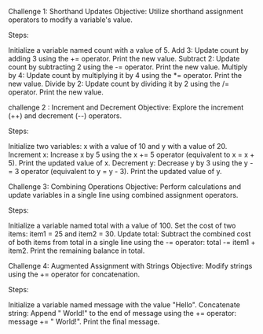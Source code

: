 Challenge 1: Shorthand Updates
Objective: Utilize shorthand assignment operators to modify a variable's value.

Steps:

Initialize a variable named count with a value of 5.
Add 3: Update count by adding 3 using the += operator. Print the new value.
Subtract 2: Update count by subtracting 2 using the -= operator. Print the new value.
Multiply by 4: Update count by multiplying it by 4 using the *= operator. Print the new value.
Divide by 2: Update count by dividing it by 2 using the /= operator. Print the new value.


challenge 2 : Increment and Decrement
Objective: Explore the increment (++) and decrement (--) operators.

Steps:

Initialize two variables: x with a value of 10 and y with a value of 20.
Increment x: Increase x by 5 using the x += 5 operator (equivalent to x = x + 5). Print the updated value of x.
Decrement y: Decrease y by 3 using the y -= 3 operator (equivalent to y = y - 3). Print the updated value of y.

Challenge 3: Combining Operations
Objective: Perform calculations and update variables in a single line using combined assignment operators.

Steps:

Initialize a variable named total with a value of 100.
Set the cost of two items: item1 = 25 and item2 = 30.
Update total: Subtract the combined cost of both items from total in a single line using the -= operator: total -= item1 + item2. Print the remaining balance in total.

Challenge 4: Augmented Assignment with Strings
Objective: Modify strings using the += operator for concatenation.

Steps:

Initialize a variable named message with the value "Hello".
Concatenate string: Append " World!" to the end of message using the += operator: message += " World!". Print the final message.